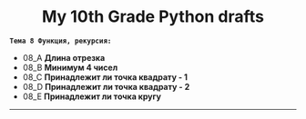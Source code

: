 <h1 align="center">My 10th Grade Python drafts</h1>

**`Tема 8 Функция, рекурсия:`**

* 08_A **Длина отрезка**
* 08_B **Минимум 4 чисел**
* 08_C **Принадлежит ли точка квадрату - 1**
* 08_D **Принадлежит ли точка квадрату - 2**
* 08_E **Принадлежит ли точка кругу**

<hr>